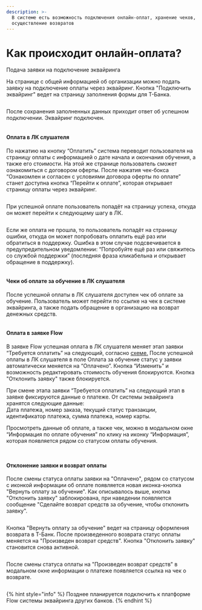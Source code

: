 ```yaml
---
description: >-
  В системе есть возможность подключения онлайн-оплат, хранение чеков, а также
  осуществление возвратов
---
```


# Как происходит онлайн-оплата?

Подача заявки на подключение эквайринга

На странице с общей информацией об организации можно подать заявку на подключение оплаты через эквайринг. Кнопка "Подключить эквайринг" ведет на страницу заполнения формы для Т-Банка.

<figure><img src="../.gitbook/assets/image (27).png" alt=""><figcaption></figcaption></figure>

После сохранения заполненных данных приходит ответ об успешном подключении. Эквайринг подключен.

<figure><img src="../.gitbook/assets/image (28).png" alt=""><figcaption></figcaption></figure>

#### **Оплата в ЛК слушателя**

По нажатию на кнопку “Оплатить” система переводит пользователя на страницу оплаты с информацией о дате начала и окончания обучения, а также его стоимости. На этой же странице пользователь сможет ознакомиться с договором оферты. После нажатия чек-бокса “Ознакомлен и согласен с условиями договора оферты по оплате” станет доступна кнопка “Перейти к оплате”, которая открывает страницу оплаты через эквайринг.

<figure><img src="../.gitbook/assets/image (119).png" alt=""><figcaption></figcaption></figure>

При успешной оплате пользователь попадёт на страницу успеха, откуда он может перейти к следующему шагу в ЛК.&#x20;

<figure><img src="../.gitbook/assets/image (120).png" alt=""><figcaption></figcaption></figure>

Если же оплата не прошла, то пользователь попадёт на страницу ошибки, откуда он может попробовать оплатить ещё раз или обратиться в поддержку. Ошибка в этом случае подсвечивается в предупредительном уведомлении: “Попробуйте ещё раз или свяжитесь со службой поддержки” (последняя фраза кликабельна и открывает обращение в поддержку).

<figure><img src="../.gitbook/assets/image (121).png" alt=""><figcaption></figcaption></figure>

#### Чеки об оплате за обучение в ЛК слушателя

После успешной оплаты в ЛК слушателя доступен чек об оплате за обучение. Пользователь может перейти по ссылке на чек в системе эквайринга, а также подать обращение в организацию на возврат денежных средств.

<figure><img src="../.gitbook/assets/image (123).png" alt=""><figcaption></figcaption></figure>

#### Оплата в заявке Flow

В заявке Flow успешная оплата в ЛК слушателя меняет этап заявки “Требуется оплатить” на следующий, согласно [схеме.](../chasto-zadavaemye-voprosy/kak-menyayutsya-etapy-v-zayavke-i-shagi-v-lk-slushatelya-podrobno.md) После успешной оплаты в ЛК слушателя в поле Оплата за обучение статус у заявки автоматически меняется на “Оплачено”. Кнопка “Изменить” и возможность редактировать стоимость обучения блокируются. Кнопка "Отклонить заявку" также блокируется.

При смене этапа заявки “Требуется оплатить” на следующий этап в заявке фиксируются данные о платеже. От системы эквайринга хранятся следующие данные:\
Дата платежа, номер заказа, текущий статус транзакции, идентификатор платежа, сумма платежа, номер карты.

Просмотреть данные об оплате, а также чек, можно в модальном окне “Информация по оплате обучения” по клику на иконку “Информация”, которая появляется рядом со статусом оплаты обучения.

<figure><img src="../.gitbook/assets/image (124).png" alt=""><figcaption></figcaption></figure>

<figure><img src="../.gitbook/assets/image (129).png" alt=""><figcaption></figcaption></figure>

#### Отклонение заявки и возврат оплаты

После смены статуса оплаты заявки на "Оплачено", рядом со статусом с иконкой информации об оплате появляется новая иконка-кнопка "Вернуть оплату за обучение". Как описывалось выше, кнопка "Отклонить заявку" заблокирована, при наведении появляется сообщение "Сделайте возврат средств за обучение, чтобы отклонить заявку".

<figure><img src="../.gitbook/assets/image (127).png" alt=""><figcaption></figcaption></figure>

Кнопка "Вернуть оплату за обучение" ведет на страницу оформления возврата в Т-Банк. После произведенного возврата статус оплаты меняется на "Произведен возврат средств". Кнопка "Отклонить заявку" становится снова активной.

<figure><img src="../.gitbook/assets/image (126).png" alt=""><figcaption></figcaption></figure>

После смены статуса оплаты на "Произведен возврат средств" в модальном окне информации о платеже появляется ссылка на чек о возврате.

<figure><img src="../.gitbook/assets/image (130).png" alt=""><figcaption></figcaption></figure>

{% hint style="info" %}
Позднее планируется подключить к платформе Flow системы эквайринга других банков.
{% endhint %}
